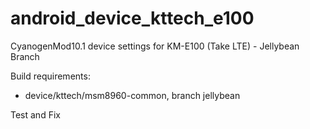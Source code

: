 android_device_kttech_e100
==========================

CyanogenMod10.1 device settings for KM-E100 (Take LTE) - Jellybean Branch

Build requirements:
* device/kttech/msm8960-common, branch jellybean

Test and Fix
